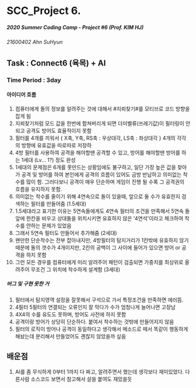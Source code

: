 # SCC_Project 6.
##### 2020 Summer Coding Camp - Project #6 (Prof. KIM HJ)
###### 21600402 Ahn SuHyun


## Task : Connect6 (육목) + AI
### Time Period : 3day






#### 아이디어 흐름
1. 컴퓨터에게 돌의 정보를 알려주는 것에 대해서 #지뢰찾기#를 모티브로 코드 방향을 잡게 됨 
2. 지뢰찾기처럼 모드 값을 한번에 합쳐버리게 되면 더미벨류(쓰레기값)이 필터링이 안되고 공격도 방어도 효율적이지 못함
3. 필터를 4개를 끼워서  { X축, Y축, RS축 : 우상대각, LS축 : 좌상대각 } 4개의 각각의 방향에 유효값을 따로따로 저장하 
4. 4방 필터를 사용하여 공격을 해야할땐 공격할 수 있고, 방어를 해야할땐 방어를 하는 1세대 (Lv... 1?) 정도 완성
5. 1세대의 문제점은 6개를 못만드는 상황임에도 불구하고, 일단 가장 높은 값을 찾아가 공격 및 방어를 하여 본인에게 공격의 흐름이 있어도 금방 반납하고 의미없는 착수를 많이 함. 그러다보니 공격이 매우 단순하며 게임이 진행 될 수록 그 공격권의 흐름을 유지하지 못함. 
6. 의미없는 착수를 줄이기 위해 4연속으로 돌이 있을때, 앞으로 둘 수가 유효한지 검색하는 필터를 만들어줌 (1.5세대)
7. 1.5세대라고 표기한 이유는 5연속돌에게도 4연속 필터의 조건을 만족해서 5연속 돌 앞에 한칸을 비우고 상대돌을 위치시키면 유효하지 않은 '4연석'이라고 체크하여 착수를 안하는 문제가 있었음 
8. 그래서 5연속 필터도 만들어서 추가해줌 (2세대)
9. 왠만한 단순착수는 전부 잡아내지만, 4방필터의 탐지거리가 1칸밖에 유효하지 않기 때문에 돌의 갯수가 4개이지만, 2칸의 공백이 그 사이에 들어가 있으면 방어 or 공격을 하지 못함
10. 그런 모든 경우를 컴퓨터에게 미리 알려주어 패턴이 검출되면 가중치를 최상위로 올려주어 무조건 그 위치에 착수하게 설계함 (3세대) 


##### 버그 및 구현 못한 거 
1. 필터에서 탐지영역 설정을 잘못해서 구석으로 가서 특정조건을 만족하면 에러뜸.
2. 4필터 5필터의 연결되는 오류인지 잘 막다가 수가 엄청나게 늘어나면 고장남 
3. 4X4의 수를 유도도 못하며, 방어도 사전에 하지 못함 
4. 공격이랑 방어가 상당히 단순하다. 붙여서 착수하는 것밖에 만들어지지 않음 
5. 필터의 로직이 방어나 공격이 동일하다고 생각해서 메소드로 떼서 똑같이 행동하게 해놨는데 분리해서 만들었어도 괜찮지 않았을까 싶음 


## 배운점 
1. AI를 좀 무식하게 0부터 1까지 다 짜고, 알려주면서 했는데 생각보다 재미있었다. 다른사람 소스코드 보면서 참고해서 살을 붙여도 재밌을듯 
